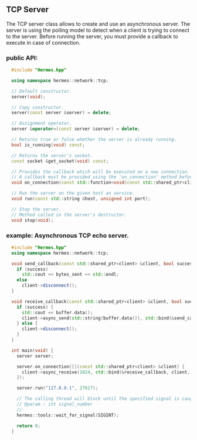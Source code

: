## TCP Server


The TCP server class allows to create and use an asynchronous server. The server is using the polling model to detect when
a client is trying to connect to the server. Before running the server, you must provide a callback to execute in case of connection.


### public API:


```cpp
  #include "Hermes.hpp"

  using namespace hermes::network::tcp;

  // Default constructor.
  server(void);

  // Copy constructor.
  server(const server &server) = delete;

  // Assignment operator.
  server &operator=(const server &server) = delete;

  // Returns true or false whether the server is already running.
  bool is_running(void) const;

  // Returns the server's socket.
  const socket &get_socket(void) const;

  // Provides the callback which will be executed on a new connection. Represents the server behavior.
  // A callback must be provided using the 'on_connection' method before running the server.
  void on_connection(const std::function<void(const std::shared_ptr<client> &)> &callback);

  // Run the server on the given host an service.
  void run(const std::string &host, unsigned int port);

  // Stop the server.
  // Method called in the server's destructor.
  void stop(void);
```

### example: Asynchronous TCP echo server.


```cpp
  #include "Hermes.hpp"
  using namespace hermes::network::tcp;

  void send_callback(const std::shared_ptr<client> &client, bool success, std::size_t bytes_sent) {
    if (success)
      std::cout << bytes_sent << std::endl;
    else
      client->disconnect();
  }

  void receive_callback(const std::shared_ptr<client> &client, bool success, std::vector<char> buffer) {
    if (success) {
      std::cout << buffer.data();
      client->async_send(std::string(buffer.data()), std::bind(&send_callback, client, std::placeholders::_1, std::placeholders::_2));
    } else {
      client->disconnect();
    }
  }

  int main(void) {
    server server;

    server.on_connection([](const std::shared_ptr<client> &client) {
      client->async_receive(1024, std::bind(&receive_callback, client, std::placeholders::_1, std::placeholders::_2));
    });

    server.run("127.0.0.1", 27017);

    // The calling thread will block until the specified signal is caught.
    // @param : int signal_number
    //
    hermes::tools::wait_for_signal(SIGINT);

    return 0;
  }

```
